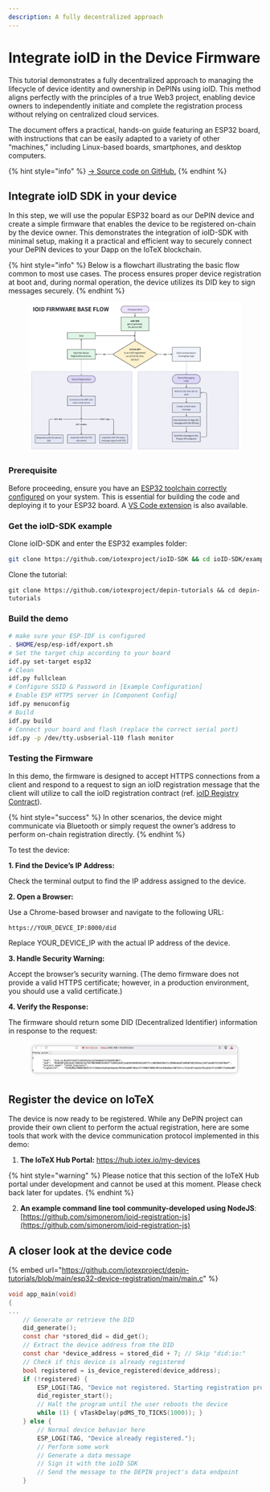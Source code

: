```yaml
---
description: A fully decentralized approach
---
```


# Integrate ioID in the Device Firmware

This tutorial demonstrates a fully decentralized approach to managing the lifecycle of device identity and ownership in DePINs using ioID. This method aligns perfectly with the principles of a true Web3 project, enabling device owners to independently initiate and complete the registration process without relying on centralized cloud services.

The document offers a practical, hands-on guide featuring an ESP32 board, with instructions that can be easily adapted to a variety of other “machines,” including Linux-based boards, smartphones, and desktop computers.

{% hint style="info" %}
[-> Source code on GitHub.](https://github.com/iotexproject/depin-tutorials/tree/main/esp32-device-registration)
{% endhint %}

## Integrate ioID SDK in your device

In this step, we will use the popular ESP32 board as our DePIN device and create a simple firmware that enables the device to be registered on-chain by the device owner. This demonstrates the integration of ioID-SDK with minimal setup, making it a practical and efficient way to securely connect your DePIN devices to your Dapp on the IoTeX blockchain.

{% hint style="info" %}
Below is a flowchart illustrating the basic flow common to most use cases. The process ensures proper device registration at boot and, during normal operation, the device utilizes its DID key to sign messages securely.
{% endhint %}

<figure><img src="../../../.gitbook/assets/Gc21SU2XAAEsSmm.jpeg" alt=""><figcaption></figcaption></figure>

### Prerequisite

Before proceeding, ensure you have an [ESP32 toolchain correctly configured](https://docs.espressif.com/projects/esp-idf/en/stable/esp32/get-started/index.html) on your system. This is essential for building the code and deploying it to your ESP32 board. A [VS Code extension](https://github.com/espressif/vscode-esp-idf-extension/tree/master) is also available.

### Get the ioID-SDK example

Clone ioID-SDK and enter the ESP32 examples folder:

```bash
git clone https://github.com/iotexproject/ioID-SDK && cd ioID-SDK/example
```

Clone the tutorial:

```
git clone https://github.com/iotexproject/depin-tutorials && cd depin-tutorials
```

### Build the demo

```bash
# make sure your ESP-IDF is configured 
. $HOME/esp/esp-idf/export.sh
# Set the target chip according to your board
idf.py set-target esp32
# Clean
idf.py fullclean
# Configure SSID & Password in [Example Configuration]
# Enable ESP HTTPS server in [Component Config]
idf.py menuconfig
# Build
idf.py build
# Connect your board and flash (replace the correct serial port)
idf.py -p /dev/tty.usbserial-110 flash monitor
```

### Testing the Firmware

In this demo, the firmware is designed to accept HTTPS connections from a client and respond to a request to sign an ioID registration message that the client will utilize to call the ioID registration contract (ref. [ioID Registry Contract](https://github.com/iotexproject/ioID-contracts/blob/25841427d2ed8506c577fa02858e75047a6ab840/contracts/ioIDRegistry.sol#L108)).&#x20;

{% hint style="success" %}
In other scenarios, the device might communicate via Bluetooth or simply request the owner’s address to perform on-chain registration directly.
{% endhint %}

To test the device:

**1. Find the Device’s IP Address:**

Check the terminal output to find the IP address assigned to the device.

**2. Open a Browser:**

Use a Chrome-based browser and navigate to the following URL:

```
https://YOUR_DEVCE_IP:8000/did
```

Replace YOUR\_DEVICE\_IP with the actual IP address of the device.&#x20;

**3. Handle Security Warning:**

Accept the browser’s security warning. (The demo firmware does not provide a valid HTTPS certificate; however, in a production environment, you should use a valid certificate.)

**4. Verify the Response:**

The firmware should return some DID (Decentralized Identifier) information in response to the request:

<figure><img src="../../../.gitbook/assets/image (127).png" alt=""><figcaption></figcaption></figure>

## Register the device on IoTeX

The device is now ready to be registered. While any DePIN project can provide their own client to perform the actual registration, here are some tools that work with the device communication protocol implemented in this demo:

1. **The IoTeX Hub Portal:** https://hub.iotex.io/my-devices

{% hint style="warning" %}
Please notice that this section of the IoTeX Hub portal under development and cannot be used at this moment. Please check back later for updates.
{% endhint %}

2. **An example command line tool community-developed using NodeJS**: [https://github.com/simonerom/ioid-registration-js](https://github.com/simonerom/ioid-registration-js)

## A closer look at the device code

{% embed url="https://github.com/iotexproject/depin-tutorials/blob/main/esp32-device-registration/main/main.c" %}

```c
void app_main(void)
{
...
    // Generate or retrieve the DID
    did_generate();
    const char *stored_did = did_get();
    // Extract the device address from the DID
    const char *device_address = stored_did + 7; // Skip "did:io:"
    // Check if this device is already registered
    bool registered = is_device_registered(device_address);    
    if (!registered) {
        ESP_LOGI(TAG, "Device not registered. Starting registration process...");
        did_register_start();
        // Halt the program until the user reboots the device
        while (1) { vTaskDelay(pdMS_TO_TICKS(1000)); }
    } else {
        // Normal device behavior here
        ESP_LOGI(TAG, "Device already registered.");
        // Perform some work
        // Generate a data message
        // Sign it with the ioID SDK
        // Send the message to the DEPIN project's data endpoint
    }
```

